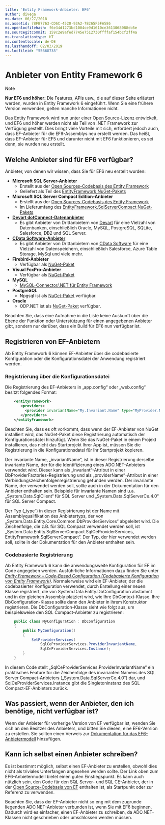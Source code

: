 ```yaml
---
title: 'Entity Framework-Anbieter: EF6'
author: divega
ms.date: 06/27/2018
ms.assetid: 7BFB7763-CD6C-4520-93A2-7B265F5FA586
ms.openlocfilehash: f6e34d1273bd1004ce9d1610ce3613068088eb5e
ms.sourcegitcommit: 159c2e9afed7745e7512730ffffaf154bcf2ff4a
ms.translationtype: HT
ms.contentlocale: de-DE
ms.lasthandoff: 02/03/2019
ms.locfileid: "55668738"
---
```

# <a name="entity-framework-6-providers"></a>Anbieter von Entity Framework 6
> [!NOTE]
> **Nur EF6 und höher:** Die Features, APIs usw., die auf dieser Seite erläutert werden, wurden in Entity Framework 6 eingeführt. Wenn Sie eine frühere Version verwenden, gelten manche Informationen nicht.

Das Entity Framework wird nun unter einer Open Source-Lizenz entwickelt, und EF6 und höher werden nicht als Teil von .NET Framework zur Verfügung gestellt. Dies bringt viele Vorteile mit sich, erfordert jedoch auch, dass EF-Anbieter für die EF6-Assemblys neu erstellt werden. Das heißt, dass EF-Anbieter für EF5 und darunter nicht mit EF6 funktionieren, es sei denn, sie wurden neu erstellt.

## <a name="which-providers-are-available-for-ef6"></a>Welche Anbieter sind für EF6 verfügbar?

Anbieter, von denen wir wissen, dass Sie für EF6 neu erstellt wurden:

*   **Microsoft SQL Server-Anbieter**
    *   Erstellt aus der [Open Sources-Codebasis des Entity Framework](http://github.com/aspnet/EntityFramework6)
    *   Geliefert als Teil des [EntityFramework NuGet-Pakets](http://nuget.org/packages/EntityFramework)
*   **Microsoft SQL Server Compact Edition-Anbieter**
    *   Erstellt aus der [Open Sources-Codebasis des Entity Framework](http://github.com/aspnet/EntityFramework6)
    *   Im Lieferumfang des [EntityFramework.SqlServerCompact NuGet-Pakets](http://nuget.org/packages/EntityFramework.SqlServerCompact)
*   [**Devart dotConnect-Datenanbieter**](http://www.devart.com/dotconnect/)
    *   Es gibt Anbieter von Drittanbietern von [Devart](http://www.devart.com/) für eine Vielzahl von Datenbanken, einschließlich Oracle, MySQL, PostgreSQL, SQLite, Salesforce, DB2 und SQL Server.
*   [**CData Software-Anbieter**](http://www.cdata.com/ado/)
    *   Es gibt Anbieter von Drittanbietern von [CData Software](http://www.cdata.com/ado/) für eine Vielzahl von Datenspeichern, einschließlich Salesforce, Azure Table Storage, MySql und viele mehr.
*   **Firebird-Anbieter**
    *   Verfügbar als [NuGet-Paket](https://www.nuget.org/packages/EntityFramework.Firebird/)
*   **Visual FoxPro-Anbieter**
    *   Verfügbar als [NuGet-Paket](https://www.nuget.org/packages/VFPEntityFrameworkProvider2/)
*   **MySQL**
    *   [MySQL-Connector/.NET für Entity Framework](https://dev.mysql.com/doc/connector-net/en/connector-net-entityframework60.html)
*   **PostgreSQL**
    *   Npgsql ist als [NuGet-Paket](https://www.nuget.org/packages/EntityFramework6.Npgsql/) verfügbar.
*   **Oracle**
    *   ODP.NET ist als [NuGet-Paket](https://www.nuget.org/packages/Oracle.ManagedDataAccess.EntityFramework/) verfügbar.

Beachten Sie, dass eine Aufnahme in die Liste keine Auskunft über die Ebene der Funktion oder Unterstützung für einen angegebenen Anbieter gibt, sondern nur darüber, dass ein Build für EF6 nun verfügbar ist.

## <a name="registering-ef-providers"></a>Registrieren von EF-Anbietern

Ab Entity Framework 6 können EF-Anbieter über die codebasierte Konfiguration oder die Konfigurationsdatei der Anwendung registriert werden.

### <a name="config-file-registration"></a>Registrierung über die Konfigurationsdatei

Die Registrierung des EF-Anbieters in „app.config“ oder „web.config“ besitzt folgendes Format:


``` xml
    <entityFramework>
       <providers>
         <provider invariantName="My.Invariant.Name" type="MyProvider.MyProviderServices, MyAssembly" />
       </providers>
    </entityFramework>
```

Beachten Sie, dass es oft vorkommt, dass wenn der EF-Anbieter von NuGet installiert wird, das NuGet-Paket diese Registrierung automatisch der Konfigurationsdatei hinzufügt. Wenn Sie das NuGet-Paket in einem Projekt installieren, das nicht das Startprojekt Ihrer App ist, müssen Sie die Registrierung in die Konfigurationsdatei für Ihr Startprojekt kopieren.

Der invariante Name, „invariantName“, ist in dieser Registrierung derselbe invariante Name, der für die Identifizierung eines ADO.NET-Anbieters verwendet wird. Dieser kann als „invariant“-Attribut in einer DbProviderFactories-Registrierung und als „providerName“-Attribut in einer Verbindungszeichenfolgenregistrierung gefunden werden. Der invariante Name, der verwendet werden soll, sollte auch in der Dokumentation für den Anbieter enthalten sein. Beispiele für invariante Namen sind u.a. „System.Data.SqlClient“ für SQL Server und „System.Data.SqlServerCe.4.0“ für SQL Server Compact.

Der Typ („type“) in dieser Registrierung ist der Name mit Assemblyqualifikation des Anbietertyps, der von „System.Data.Entity.Core.Common.DbProviderServices“ abgeleitet wird. Die Zeichenfolge, die z.B. für SQL Compact verwendet werden soll, ist „System.Data.Entity.SqlServerCompact.SqlCeProviderServices, EntityFramework.SqlServerCompact“. Der Typ, der hier verwendet werden soll, sollte in der Dokumentation für den Anbieter enthalten sein.

### <a name="code-based-registration"></a>Codebasierte Registrierung

Ab Entity Framework 6 kann die anwendungsweite Konfiguration für EF im Code angegeben werden. Ausführliche Informationen dazu finden Sie unter _[Entity Framework – Code-Based Configuration (Codebasierte Konfiguration von Entity Framework)](https://msdn.microsoft.com/data/jj680699)_. Normalerweise wird ein EF-Anbieter, der die codebasierter Konfiguration verwendet, durch Erstellung einer neuen Klasse registriert, die von System.Data.Entity.DbConfiguration abstammt und in der gleichen Assembly platziert wird, wie Ihre DbContext-Klasse. Ihre DbConfiguration-Klasse sollte dann den Anbieter in ihrem Konstruktor registrieren. Die DbConfiguration-Klasse sieht wie folgt aus, um beispielsweise den SQL Compact-Anbieter zu registrieren:

``` csharp
    public class MyConfiguration : DbConfiguration
    {
        public MyConfiguration()
        {
            SetProviderServices(
                SqlCeProviderServices.ProviderInvariantName,
                SqlCeProviderServices.Instance);
        }
    }
```

In diesem Code stellt „SqlCeProviderServices.ProviderInvariantName“ ein praktisches Feature für die Zeichenfolge des invarianten Namens des SQL Server Compact-Anbieters („System.Data.SqlServerCe.4.0“) dar, und SqlCeProviderServices.Instance gibt die Singletoninstanz des SQL Compact-EF-Anbieters zurück.

## <a name="what-if-the-provider-i-need-isnt-available"></a>Was passiert, wenn der Anbieter, den ich benötige, nicht verfügbar ist?

Wenn der Anbieter für vorherige Version von EF verfügbar ist, wenden Sie sich an den Besitzer des Anbieters, und bitten Sie diesen, eine EF6-Version zu erstellen. Sie sollten einen Verweis zur [Dokumentation für das EF6-Anbietermodell](~/ef6/fundamentals/providers/provider-model.md) hinzufügen.

## <a name="can-i-write-a-provider-myself"></a>Kann ich selbst einen Anbieter schreiben?

Es ist bestimmt möglich, selbst einen EF-Anbieter zu erstellen, obwohl dies nicht als triviales Unterfangen angesehen werden sollte. Der Link oben zum EF6-Anbietermodell bietet einen guten Einstiegspunkt. Es kann auch nützlich sein, den Code für den SQL Server- und SQL CE-Anbieter, der in der [Open Source-Codebasis von EF](https://github.com/aspnet/EntityFramework6) enthalten ist, als Startpunkt oder zur Referenz zu verwenden.

Beachten Sie, dass der EF-Anbieter nicht so eng mit dem zugrunde liegenden ADO.NET-Anbieter verbunden ist, wenn Sie mit EF6 beginnen. Dadurch wird es einfacher, einen EF-Anbieter zu schreiben, da ADO.NET-Klassen nicht geschrieben oder umschlossen werden müssen.
